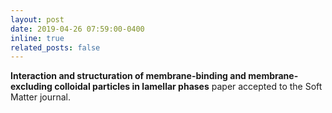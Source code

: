 ```yaml
---
layout: post
date: 2019-04-26 07:59:00-0400
inline: true
related_posts: false
---
```


**Interaction and structuration of membrane-binding and membrane-excluding colloidal particles in lamellar phases** paper accepted to the Soft Matter journal.